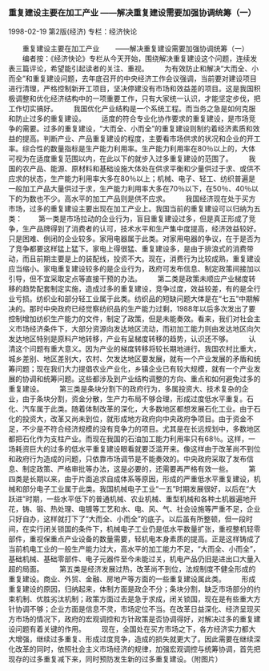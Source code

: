 ### 重复建设主要在加工产业  ——解决重复建设需要加强协调统筹（一）

1998-02-19
第2版(经济)
专栏：经济快论

　　重复建设主要在加工产业
　　——解决重复建设需要加强协调统筹（一）
　　编者按：《经济快论》专栏从今天开始，围绕解决重复建设这个问题，连续发表三篇评论，希望能引起读者的关注、重视。
　　为有效防止和解决“大而全、小而全”和重复建设问题，去年底召开的中央经济工作会议强调，当前要对建设项目进行清理，严格控制新开工项目，坚决停建没有市场和效益差的项目。这是我国积极调整和优化经济结构中的一项重要工作，只有大家统一认识，才能坚定步伐，把工作切实搞好。
　　我国优化产业结构是一个系统工程。而当务之急是如何克服和防止过多的重复建设。
　　适度的符合专业化协作要求的重复建设，是市场竞争的需要。过多的重复建设，“大而全、小而全”的重复建设则制约着经济素质和效益的提高。判断产业、产品重复建设的程度，主要看市场供求的状况和企业的开工率。综合性的数量指标是生产能力利用率。生产能力利用率在80％以上的，大体可视为在适度重复范围以内，在此以下的就步入过多重复建设的范围了。
　　我国的农产品、能源、原材料和基础设施大体处在供求平衡和少量供过于求、或供不应求的状态，生产能力利用率大多在80％以上；机械、电子、轻工、纺织普遍是一般加工产品大量供过于求，生产能力利用率大多在70％以下，在50％、40％以下的为数也不少。高水平的加工产品则是供不应求。
　　我国经济现在处于买方市场，过多的重复建设主要出现在加工产业上。我国当前的重复建设可以归纳为五类：
　　第一类是市场拉动的企业行为，盲目重复建设过多，但是真正形成了竞争，生产品牌得到了消费者的认可，技术水平和生产集中度提高，经济效益较好。只是困难、倒闭的企业较多。家用电器属于此类。对家用电器的争议，在于是否为了竞争都要这样猛上猛下。家电上得很猛、重复建设多，是由于排浪式的消费带动，而且前期主要是上的装配线，投资不大。现在，消费行为比较成熟，重复建设应当缩小。家电重复建设较多的是企业行为，政府可发布信息、制定政策间接加以引导，但不宜采取定点等直接干预的办法。
　　第二类是政策未顺应产业梯度转移的趋势配套制定实施，造成过多的重复建设，竞争过度，效益较差，有的是全行业亏损。纺织业和部分轻工业属于此类。纺织品的短缺问题大体是在“七五”中期解决的。那时中央政府已经觉察纺织品的生产能力过剩，1988年以后多次发出了要控制增加纺织生产能力的文件，制定了政策，但是未能奏效。看来，我们对社会主义市场经济条件下，大部分资源向发达地区流动，而初加工能力则由发达地区向欠发达地区特别是原料产地转移，产业有呈梯度转移的趋势，认识还不够。
　　认清这个问题有重大意义。因为产业的梯度转移将较长期地进行。我国农村比重大，城乡差别、地区差别大，农村、欠发达地区要发展，就有一个产业发展的矛盾和统筹问题；现在我们大力提倡农业产业化，乡镇企业已有较大规模，就有一个产业发展的协调和统筹问题。这些都涉及到产业结构调整的方向、重点和如何避免过多的重复建设。
　　第三类是条块分割下的政府行为，多属投资大、技术复杂的企业，由于条块分割，资金分散，生产力布局不够合理，形成过度低水平重复。石化、汽车属于此类。随着体制改革的深化，大多数地区都想发展石化工业。由于石化的投资大，改革又尚未到位，就形成地方政府向中央政府争项目。由于资金不足，不少是不符合经济规模的没有竞争力的项目。尤其是在长远规划中，多数地区都把石化作为支柱产业。而现在我国的石油加工能力利用率只有68％。这样，一场耗资巨大的过多的低水平重复建设眼看就要泛滥开来。像这样由于改革尚不到位和政府行为造成的问题，只依靠市场调节是不能奏效的。中央政府采取了发布信息、制定政策、严格审批等办法，这是必要的，还需要再严格有效一些。
　　第四类是长期以来，由于片面追求自成体系等原因，形成的严重低水平重复建设，机械和部分电子工业属于此类。我国机械电子工业“一五”时期发展很好，以后在“大跃进”时期，一些水平低下的普通机械、农业机械、重型机械和各种土机器遍地开花，铸、锻、热处理、电镀等工艺和水、电、风、气、社会设施等严重不足，企业只好自办，这样就打下了“大而全、小而全”的底子。以后虽有所整顿，但一段时间，在实行闭关锁国的条件下，机械电子工业仍是低水平数量扩张，重视整机轻零部件，重视保重点产业设备的数量需要，轻机电本身素质的提高。正是这样铸成了当前机电工业的一般生产能力过大，高水平的加工能力不足，“大而全、小而全”，基础机械、基础零部件、电子元器件至今未能过关，机电产品仍旧是进出口大量入超的局面。
　　第五类是经济发展过热，改革尚不到位，法规制度不健全形成的重复建设。商业、外贸、金融、房地产等方面的一些重复建设属此类。
　　形成重复建设的原因，归纳起来，体制方面是政企不分；条块分割，缺乏市场部分的约束机制、优胜劣汰机制；政策方面过去是急于求成，闭关锁国，现在是有些重大方针协调不够；企业方面是信息不灵，市场定位不当。在改革日益深化、经济呈现买方市场的情况下，政府的宏观调控和方针政策是否协调得好，对解决过多的重复建设问题有着关键的作用。
　　现在，全国处在买方市场之下，各方经济实力都大大增强，继续过多重复、形成过度竞争，造成的损失就更大了。因此需要在继续深化改革的同时，依照社会主义市场经济的规律，加强宏观调控与统筹协调，首先把现存的过多重复减下来，同时预防发生新的过多重复建设。（附图片）
